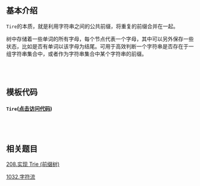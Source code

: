 ## 基本介绍

`Tire`的本质，就是利用字符串之间的公共前缀，将重复的前缀合并在一起。

树中存储着一些单词的所有字母，每个节点代表一个字母，其中可以另外保存一些状态，比如是否有单词以该字母为结尾。可用于高效判断一个字符串是否存在于一组字符串集合中，或者作为字符串集合中某个字符串的前缀。

<br/>
<br/>



## 模板代码

#### **`Tire`**([点击访问代码](https://github.com/qxf-72/Codeforces-Cpp/blob/main/copypasta/String/Trie/Trie.cpp))


<br/>
<br/>


## 相关题目

[208.实现 Trie (前缀树)](https://leetcode.cn/problems/implement-trie-prefix-tree/)

[1032.字符流](https://leetcode.cn/problems/stream-of-characters/)

